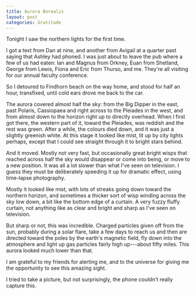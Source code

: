 ```yaml
---
title: Aurora Borealis
layout: post
categories: Gratitude
---
```


Tonight I saw the northern lights for the first time.

I got a text from Dan at nine, and another from Avigail at a quarter past saying
that Ashley had phoned. I was just about to leave the pub where a few of us had
eaten: Ian and Magnus from Orkney, Euan from Shetland, George from Lewis, Fiona
and Eric from Thurso, and me. They're all visiting for our annual faculty
conference.

So I detoured to Findhorn beach on the way home, and stood for half an hour,
transfixed, until cold ears drove me back to the car.

The aurora covered almost half the sky: from the Big Dipper in the east, past
Polaris, Cassiopaea and right across to the Pleiades in the west, and from
almost down to the horizon right up to directly overhead. When I first got
there, the western part of it, toward the Pleiades, was reddish and the rest was
green. After a while, the colours died down, and it was just a slightly greenish
white. At this stage it looked like mist, lit up by city lights perhaps, except
that I could see straight through it to bright stars behind.

And it moved. Mostly not very fast, but occasionally great bright wisps that
reached across half the sky would disappear or come into being, or move to a new
position. It was all a lot slower than what I've seen on television. I guess
they must be deliberately speeding it up for dramatic effect, using time-lapse
photography.

Mostly it looked like mist, with lots of streaks going down toward the northern
horizon, and sometimes a thicker sort of wisp winding across the sky low down,
a bit like the bottom edge of a curtain. A very fuzzy fluffy curtain, not
anything like as clear and bright and sharp as I've seen on television.

But sharp or not, this was incredible. Charged particles given off from the sun,
probably during a solar flare, take a few days to reach us and then are directed
toward the poles by the earth's magnetic field, fly down into the atmosphere and
light up gas particles fairly high up---about fifty miles. This aurora looked
much lower than that.

I am grateful to my friends for alerting me, and to the universe for giving me
the opportunity to see this amazing sight.

I tried to take a picture, but not surprisingly, the phone couldn't really
capture this.
